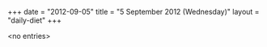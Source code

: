 +++
date = "2012-09-05"
title = "5 September 2012 (Wednesday)"
layout = "daily-diet"
+++


\<no entries\>
